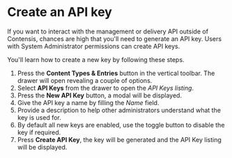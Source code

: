 # Create an API key
If you want to interact with the management or delivery API outside of Contensis, chances are high that you'll need to generate an API key. Users with System Administrator permissions can create API keys. 

You'll learn how to create a new key by following these steps.

1. Press the **Content Types & Entries** button in the vertical toolbar. The drawer will open revealing a couple of options.
2. Select **API Keys** from the drawer to open the *API Keys listing*.
3. Press the **New API Key** button, a modal will be displayed.
4. Give the API key a name by filling the *Name* field.
5. Provide a description to help other administrators understand what the key is used for.
6. By default all new keys are enabled, use the toggle button to disable the key if required.
7. Press **Create API Key**, the key will be generated and the API Key listing will be displayed.
